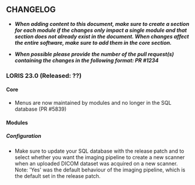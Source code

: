 ## CHANGELOG

- ***When adding content to this document, make sure to create a section for each module 
if the changes only impact a single module and that section does not already exist in
the document. When changes affect the entire software, make sure to add them in the 
core section.***

- ***When possible please provide the number of the pull request(s) containing the 
changes in the following format: PR #1234***

### LORIS 23.0 (Released: ??)


#### Core
- Menus are now maintained by modules and no longer in the SQL database (PR #5839)

#### Modules 

##### Configuration

- Make sure to update your SQL database with the release patch and to select whether you want the 
imaging pipeline to create a new scanner when an uploaded DICOM dataset was acquired on a new scanner.
Note: 'Yes' was the default behaviour of the imaging pipeline, which is the default set in the release patch.
